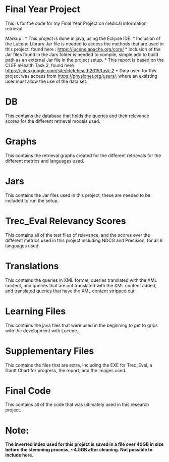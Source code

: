 # Final Year Project
This is for the code for my Final Year Project on medical information retrieval

Markup : * This project is done in java, using the Eclipse IDE.
              * Inclusion of the Lucene Library Jar file is needed to access the methods that are used in this project,
    found here : https://lucene.apache.org/core/
         * Inclusion of the Jar files found in the Jars folder is needed to compile, simple add to build path as an external Jar file in the project setup.
         * This report is based on the CLEF eHealth Task 2, found here https://sites.google.com/site/clefehealth2015/task-2
         * Data used for this project was access from https://physionet.org/users/, where an exsisting user must allow the use of the data set.
    
    

# DB
This contains the database that holds the queries and their relevance scores for the different retrieval models used.

# Graphs
This contains the retrieval graphs created for the different retrievals for the different metrics and languages used.

# Jars
This contains the Jar files used in this project, these are needed to be included to run the setup.

# Trec_Eval Relevancy Scores
This contains all of the test files of relevance, and the scores over the different metrics used in this project including NDCG and Precision, for all 8 languages used.

# Translations
This contains the queries in XML format, queries translated with the XML content, and queries that are not translated with the XML content added, and translated queries that have the XML content stripped out.

# Learning Files
This contains the java files that were used in the beginning to get to grips with the development with Lucene.

# Supplementary Files
This contains the files that are extra, including the EXE for Trec_Eval, a Gantt Chart for progress, the report, and the images used.

# Final Code
This contains all of the code that was ultimately used in this research project.

# Note: 
<b>The inverted index used for this project is saved in a file over 40GB in size before the stemming process, ~4.5GB after cleaning. Not possible to include here.</b>
